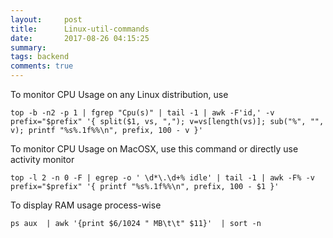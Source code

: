```yaml
---
layout:     post
title:      Linux-util-commands
date:       2017-08-26 04:15:25
summary:   
tags: backend
comments: true
---
```


To monitor CPU Usage on any Linux distribution, use

    top -b -n2 -p 1 | fgrep "Cpu(s)" | tail -1 | awk -F'id,' -v prefix="$prefix" '{ split($1, vs, ","); v=vs[length(vs)]; sub("%", "", v); printf "%s%.1f%%\n", prefix, 100 - v }'

<!--break-->

To monitor CPU Usage on MacOSX, use this command or directly use activity monitor

    top -l 2 -n 0 -F | egrep -o ' \d*\.\d+% idle' | tail -1 | awk -F% -v prefix="$prefix" '{ printf "%s%.1f%%\n", prefix, 100 - $1 }'

To display RAM usage process-wise

    ps aux  | awk '{print $6/1024 " MB\t\t" $11}'  | sort -n

